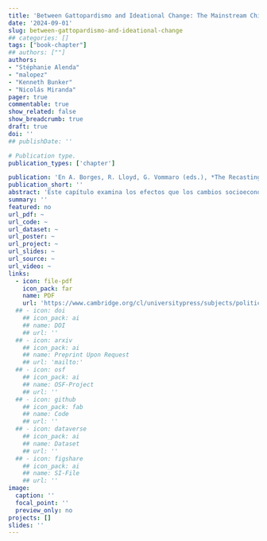 ```yaml
---
title: 'Between Gattopardismo and Ideational Change: The Mainstream Chilean Right's Winding Road to Moderation'
date: '2024-09-01'
slug: between-gattopardismo-and-ideational-change
## categories: []
tags: ["book-chapter"]
## authors: [""]
authors:
- "Stéphanie Alenda"
- "malopez"
- "Kenneth Bunker"
- "Nicolás Miranda"
pager: true
commentable: true
show_related: false
show_breadcrumb: true
draft: true
doi: ''
## publishDate: ''

# Publication type.
publication_types: ['chapter']

publication: 'En A. Borges, R. Lloyd, G. Vommaro (eds.), *The Recasting of the Latin American Right: Polarization and Conservative Reactions. Cambridge: Cambridge University Press'
publication_short: ''
abstract: 'Este capítulo examina los efectos que los cambios socioeconómicos, culturales y políticos ocurridos en Chile durante los últimos treinta años han producido en la derecha dominante en Chile. Argumentamos que estos procesos conjuntos de liberalización y democratización dieron lugar a una estrategia gattopardista caracterizada por la moderación programática de los candidatos de la coalición hasta la campaña de 2017. El gattopardismo puede definirse como un marco de comportamiento político, legislativo o jurídico que busca mantener el statu quo modificando sólo aspectos superficiales de la realidad mientras crea expectativas de un cambio más holístico. De hecho, los partidos tradicionales de derechas se desplazaron hacia el centro en la medida en que no amenazaban los pilares del modelo neoliberal. Sin embargo, cuando los partidos centristas y de izquierdas se propusieron reformar significativamente el núcleo institucional, la derecha tradicional reaccionó y se desplazó más a la derecha en el continuo ideológico. También analizamos las consecuencias que el descontento social de 2019 tuvo en el sistema político, especialmente en los partidos de la entonces gobernante coalición de centro-derecha, Chile Vamos. Si bien se instaló una sensación de catástrofe tras el plebiscito de 2020 sobre una nueva Constitución, ésta dio un giro tras los aplastantes resultados en la elección para nominar a los constituyentes que redactarían la propuesta.'
summary: ''
featured: no
url_pdf: ~
url_code: ~
url_dataset: ~
url_poster: ~
url_project: ~
url_slides: ~
url_source: ~
url_video: ~
links:
  - icon: file-pdf
    icon_pack: far
    name: PDF
    url: 'https://www.cambridge.org/cl/universitypress/subjects/politics-international-relations/latin-american-government-politics-and-policy/recasting-latin-american-right-polarization-and-conservative-reactions?format=HB&isbn=9781009427449'
  ## - icon: doi
    ## icon_pack: ai
    ## name: DOI
    ## url: ''
  ## - icon: arxiv
    ## icon_pack: ai
    ## name: Preprint Upon Request
    ## url: 'mailto:'
  ## - icon: osf
    ## icon_pack: ai
    ## name: OSF-Project
    ## url: ''
  ## - icon: github
    ## icon_pack: fab
    ## name: Code
    ## url: ''
  ## - icon: dataverse
    ## icon_pack: ai
    ## name: Dataset
    ## url: ''
  ## - icon: figshare
    ## icon_pack: ai
    ## name: SI-File
    ## url: ''
image:
  caption: ''
  focal_point: ''
  preview_only: no
projects: []
slides: ''
---
```

